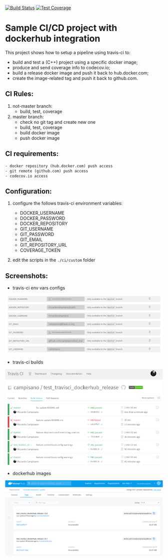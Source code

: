 [![Build Status][ci_img]][ci_link]
[![Test Coverage][cov_img]][cov_link]

[ci_link]: https://travis-ci.org/campisano/test_travisci_dockerhub_release
[ci_img]: https://travis-ci.org/campisano/test_travisci_dockerhub_release.svg?branch=master "Build Status"
[cov_link]: https://codecov.io/gh/campisano/test_travisci_dockerhub_release
[cov_img]: https://codecov.io/gh/campisano/test_travisci_dockerhub_release/branch/master/graph/badge.svg "Test Coverage"

# Sample CI/CD project with dockerhub integration

This project shows how to setup a pipeline using travis-ci to:
- build and test a (C++) project using a specific docker image;
- produce and send coverage info to codecov.io;
- build a release docker image and push it back to hub.docker.com;
- create the image-related tag and push it back to github.com.



## CI Rules:

1) not-master branch:
    - build, test, coverage
0) master branch:
    - check no git tag and create new one
    - build, test, coverage
    - build docker image
    - push docker image



## CI requirements:
    - docker repository (hub.docker.com) push access
    - git remote (github.com) push access
    - codecov.io access



## Configuration:

1) configure the follows travis-ci environment variables:
    - DOCKER_USERNAME
    - DOCKER_PASSWORD
    - DOCKER_REPOSITORY
    - GIT_USERNAME
    - GIT_PASSWORD
    - GIT_EMAIL
    - GIT_REPOSITORY_URL
    - COVERAGE_TOKEN

2) edit the scripts in the `./ci/custom` folder



## Screenshots:

* travis-ci env vars configs

![Alt text](/doc/README.md/travisci-config.png?raw=true "travis-ci env vars")


* travis-ci builds

![Alt text](/doc/README.md/travisci-builds.png?raw=true "travis-ci builds")


* dockerhub images

![Alt text](/doc/README.md/dockerhub-images.png?raw=true "dockerhub images")
